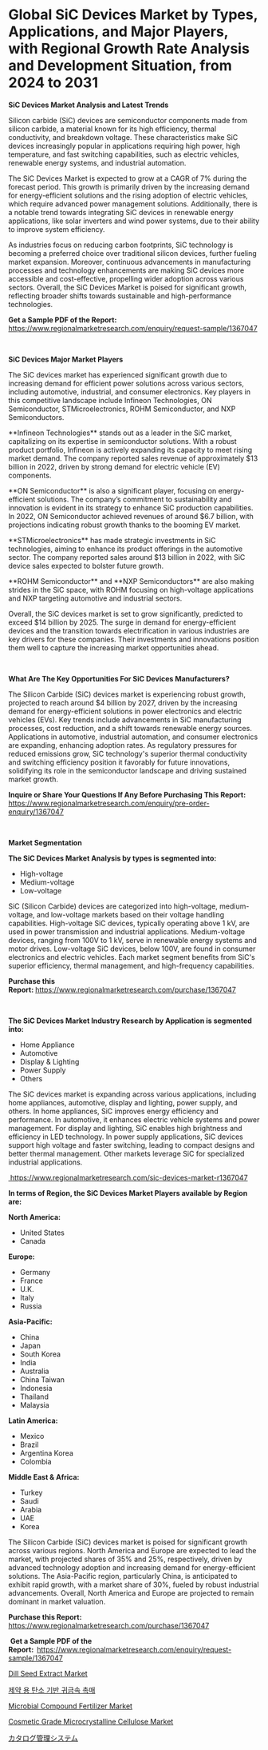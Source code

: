 <p><h1>Global SiC Devices Market by Types, Applications, and Major Players, with Regional Growth Rate Analysis and Development Situation, from 2024 to 2031</h1></p><p><strong>SiC Devices Market Analysis and Latest Trends</strong></p>
<p><p>Silicon carbide (SiC) devices are semiconductor components made from silicon carbide, a material known for its high efficiency, thermal conductivity, and breakdown voltage. These characteristics make SiC devices increasingly popular in applications requiring high power, high temperature, and fast switching capabilities, such as electric vehicles, renewable energy systems, and industrial automation.</p><p>The SiC Devices Market is expected to grow at a CAGR of 7% during the forecast period. This growth is primarily driven by the increasing demand for energy-efficient solutions and the rising adoption of electric vehicles, which require advanced power management solutions. Additionally, there is a notable trend towards integrating SiC devices in renewable energy applications, like solar inverters and wind power systems, due to their ability to improve system efficiency.</p><p>As industries focus on reducing carbon footprints, SiC technology is becoming a preferred choice over traditional silicon devices, further fueling market expansion. Moreover, continuous advancements in manufacturing processes and technology enhancements are making SiC devices more accessible and cost-effective, propelling wider adoption across various sectors. Overall, the SiC Devices Market is poised for significant growth, reflecting broader shifts towards sustainable and high-performance technologies.</p></p>
<p><strong>Get a Sample PDF of the Report:&nbsp;</strong> <a href="https://www.regionalmarketresearch.com/enquiry/request-sample/1367047">https://www.regionalmarketresearch.com/enquiry/request-sample/1367047</a></p>
<p>&nbsp;</p>
<p><strong>SiC Devices Major Market Players</strong></p>
<p><p>The SiC devices market has experienced significant growth due to increasing demand for efficient power solutions across various sectors, including automotive, industrial, and consumer electronics. Key players in this competitive landscape include Infineon Technologies, ON Semiconductor, STMicroelectronics, ROHM Semiconductor, and NXP Semiconductors.</p><p>**Infineon Technologies** stands out as a leader in the SiC market, capitalizing on its expertise in semiconductor solutions. With a robust product portfolio, Infineon is actively expanding its capacity to meet rising market demand. The company reported sales revenue of approximately $13 billion in 2022, driven by strong demand for electric vehicle (EV) components.</p><p>**ON Semiconductor** is also a significant player, focusing on energy-efficient solutions. The company’s commitment to sustainability and innovation is evident in its strategy to enhance SiC production capabilities. In 2022, ON Semiconductor achieved revenues of around $6.7 billion, with projections indicating robust growth thanks to the booming EV market.</p><p>**STMicroelectronics** has made strategic investments in SiC technologies, aiming to enhance its product offerings in the automotive sector. The company reported sales around $13 billion in 2022, with SiC device sales expected to bolster future growth.</p><p>**ROHM Semiconductor** and **NXP Semiconductors** are also making strides in the SiC space, with ROHM focusing on high-voltage applications and NXP targeting automotive and industrial sectors.</p><p>Overall, the SiC devices market is set to grow significantly, predicted to exceed $14 billion by 2025. The surge in demand for energy-efficient devices and the transition towards electrification in various industries are key drivers for these companies. Their investments and innovations position them well to capture the increasing market opportunities ahead.</p></p>
<p>&nbsp;</p>
<p><strong>What Are The Key Opportunities For SiC Devices Manufacturers?</strong></p>
<p><p>The Silicon Carbide (SiC) devices market is experiencing robust growth, projected to reach around $4 billion by 2027, driven by the increasing demand for energy-efficient solutions in power electronics and electric vehicles (EVs). Key trends include advancements in SiC manufacturing processes, cost reduction, and a shift towards renewable energy sources. Applications in automotive, industrial automation, and consumer electronics are expanding, enhancing adoption rates. As regulatory pressures for reduced emissions grow, SiC technology's superior thermal conductivity and switching efficiency position it favorably for future innovations, solidifying its role in the semiconductor landscape and driving sustained market growth.</p></p>
<p><strong>Inquire or Share Your Questions If Any Before Purchasing This Report:</strong> <a href="https://www.regionalmarketresearch.com/enquiry/pre-order-enquiry/1367047">https://www.regionalmarketresearch.com/enquiry/pre-order-enquiry/1367047</a></p>
<p>&nbsp;</p>
<p><strong>Market Segmentation</strong></p>
<p><strong>The SiC Devices Market Analysis by types is segmented into:</strong></p>
<p><ul><li>High-voltage</li><li>Medium-voltage</li><li>Low-voltage</li></ul></p>
<p><p>SiC (Silicon Carbide) devices are categorized into high-voltage, medium-voltage, and low-voltage markets based on their voltage handling capabilities. High-voltage SiC devices, typically operating above 1 kV, are used in power transmission and industrial applications. Medium-voltage devices, ranging from 100V to 1 kV, serve in renewable energy systems and motor drives. Low-voltage SiC devices, below 100V, are found in consumer electronics and electric vehicles. Each market segment benefits from SiC's superior efficiency, thermal management, and high-frequency capabilities.</p></p>
<p><strong>Purchase this Report:&nbsp;</strong><a href="https://www.regionalmarketresearch.com/purchase/1367047">https://www.regionalmarketresearch.com/purchase/1367047</a></p>
<p>&nbsp;</p>
<p><strong>The SiC Devices Market Industry Research by Application is segmented into:</strong></p>
<p><ul><li>Home Appliance</li><li>Automotive</li><li>Display & Lighting</li><li>Power Supply</li><li>Others</li></ul></p>
<p><p>The SiC devices market is expanding across various applications, including home appliances, automotive, display and lighting, power supply, and others. In home appliances, SiC improves energy efficiency and performance. In automotive, it enhances electric vehicle systems and power management. For display and lighting, SiC enables high brightness and efficiency in LED technology. In power supply applications, SiC devices support high voltage and faster switching, leading to compact designs and better thermal management. Other markets leverage SiC for specialized industrial applications.</p></p>
<p><a href="https://www.regionalmarketresearch.com/sic-devices-market-r1367047">&nbsp;https://www.regionalmarketresearch.com/sic-devices-market-r1367047</a></p>
<p><strong>In terms of Region, the SiC Devices Market Players available by Region are:</strong></p>
<p>
    <p> <strong> North America: </strong>
        <ul>
            <li>United States</li>
            <li>Canada</li>
        </ul>
        </p> 
    <p> <strong> Europe: </strong>
        <ul>
            <li>Germany</li>
            <li>France</li>
            <li>U.K.</li>
            <li>Italy</li>
            <li>Russia</li>
        </ul>
        </p> 
    <p> <strong> Asia-Pacific: </strong>
        <ul>
            <li>China</li>
            <li>Japan</li>
            <li>South Korea</li>
            <li>India</li>
            <li>Australia</li>
            <li>China Taiwan</li>
            <li>Indonesia</li>
            <li>Thailand</li>
            <li>Malaysia</li>
        </ul>
        </p> 
    <p> <strong> Latin America: </strong>
        <ul>
            <li>Mexico</li>
            <li>Brazil</li>
            <li>Argentina Korea</li>
            <li>Colombia</li>
        </ul>
        </p> 
    <p> <strong> Middle East & Africa: </strong>
        <ul>
            <li>Turkey</li>
            <li>Saudi</li>
            <li>Arabia</li>
            <li>UAE</li>
            <li>Korea</li>
        </ul>
    </p>
    </p>
<p><p>The Silicon Carbide (SiC) devices market is poised for significant growth across various regions. North America and Europe are expected to lead the market, with projected shares of 35% and 25%, respectively, driven by advanced technology adoption and increasing demand for energy-efficient solutions. The Asia-Pacific region, particularly China, is anticipated to exhibit rapid growth, with a market share of 30%, fueled by robust industrial advancements. Overall, North America and Europe are projected to remain dominant in market valuation.</p></p>
<p><strong>Purchase this Report: </strong><a href="https://www.regionalmarketresearch.com/purchase/1367047">https://www.regionalmarketresearch.com/purchase/1367047</a></p>
<p>&nbsp;<strong>Get a Sample PDF of the Report:&nbsp;&nbsp;</strong><a href="https://www.regionalmarketresearch.com/enquiry/request-sample/1367047">https://www.regionalmarketresearch.com/enquiry/request-sample/1367047</a></p>
<p><strong></strong></p>
<p><p><a href="https://github.com/DianaWilson796/Market-Research-Report-List-1/blob/main/dill-seed-extract-market.md">Dill Seed Extract Market</a></p><p><a href="https://medium.com/@leannebruen2023/%ED%83%84%EC%86%8C-%EA%B8%B0%EB%B0%98-%EA%B7%80%EA%B8%88%EC%86%8D-%EC%B4%89%EB%A7%A4%EB%A5%BC-%EC%9C%84%ED%95%9C-%EC%A0%9C%EC%95%BD-%EC%8B%9C%EC%9E%A5-%EA%B8%80%EB%A1%9C%EB%B2%8C-%EC%8B%9C%EC%9E%A5-%EC%A0%90%EC%9C%A0%EC%9C%A8-%EB%B0%8F-%EC%88%9C%EC%9C%84-%EC%A0%84%EC%B2%B4-%EB%A7%A4%EC%B6%9C-%EB%B0%8F-%EC%88%98%EC%9A%94-%EC%98%88%EC%B8%A1-2024-2031-8fd494e843c0?postPublishedType=repub">제약 용 탄소 기반 귀금속 촉매</a></p><p><a href="https://issuu.com/reportprime-2/docs/microbial-compound-fertilizer-marke_1db5c0bdf24dd4">Microbial Compound Fertilizer Market</a></p><p><a href="https://issuu.com/reportprime-2/docs/cosmetic-grade-microcrystalline-cel_56d56761fba1ec">Cosmetic Grade Microcrystalline Cellulose Market</a></p><p><a href="https://medium.com/@nickolej2mc/%E3%82%B0%E3%83%AD%E3%83%BC%E3%83%90%E3%83%AB%E3%82%AB%E3%82%BF%E3%83%AD%E3%82%B0%E7%AE%A1%E7%90%86%E3%82%B7%E3%82%B9%E3%83%86%E3%83%A0%E5%B8%82%E5%A0%B4%E3%81%AE%E3%82%B7%E3%82%A7%E3%82%A2%E3%81%A8%E6%88%90%E9%95%B7%E6%A9%9F%E4%BC%9A-%E5%8F%8A%E3%81%B32024%E5%B9%B4%E3%81%8B%E3%82%892031%E5%B9%B4%E3%81%BE%E3%81%A7%E3%81%AE%E6%9C%9F%E9%96%93%E3%81%AB9-5-%E3%81%AEcagr%E3%81%A7%E6%88%90%E9%95%B7%E3%81%99%E3%82%8B%E5%B8%82%E5%A0%B4%E8%A6%8F%E6%A8%A1-e2f977c6568a?postPublishedType=repub">カタログ管理システム</a></p></p>